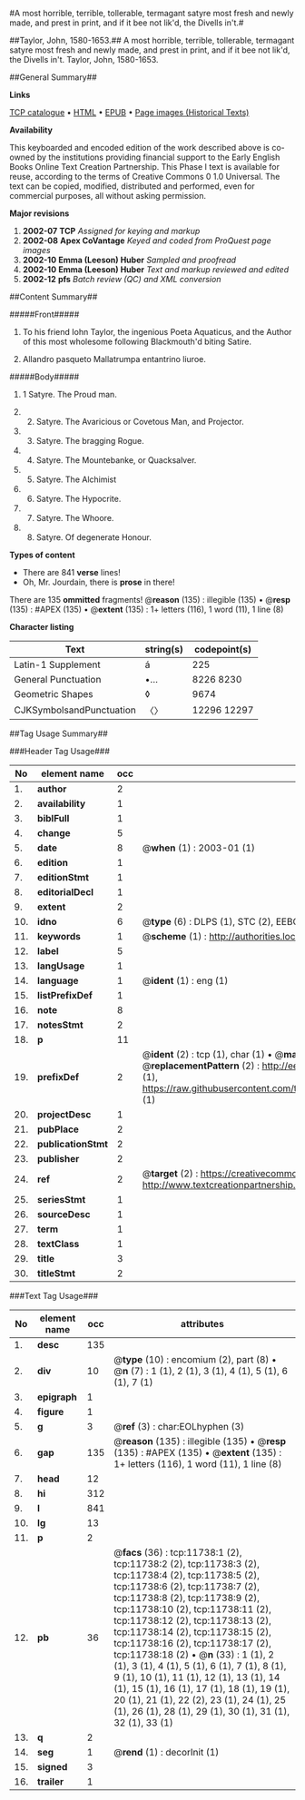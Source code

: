 #A most horrible, terrible, tollerable, termagant satyre most fresh and newly made, and prest in print, and if it bee not lik'd, the Divells in't.#

##Taylor, John, 1580-1653.##
A most horrible, terrible, tollerable, termagant satyre most fresh and newly made, and prest in print, and if it bee not lik'd, the Divells in't.
Taylor, John, 1580-1653.

##General Summary##

**Links**

[TCP catalogue](http://www.ota.ox.ac.uk/tcp/)  • 
[HTML](http://tei.it.ox.ac.uk/tcp/Texts-HTML/free/A13/A13471.html)  • 
[EPUB](http://tei.it.ox.ac.uk/tcp/Texts-EPUB/free/A13/A13471.epub) • 
[Page images (Historical Texts)](https://data.historicaltexts.jisc.ac.uk/view?pubId=eebo-99846751e&pageId=eebo-99846751e-11738-1)

**Availability**

This keyboarded and encoded edition of the
	       work described above is co-owned by the institutions
	       providing financial support to the Early English Books
	       Online Text Creation Partnership. This Phase I text is
	       available for reuse, according to the terms of Creative
	       Commons 0 1.0 Universal. The text can be copied,
	       modified, distributed and performed, even for
	       commercial purposes, all without asking permission.

**Major revisions**

1. __2002-07__ __TCP__ *Assigned for keying and markup*
1. __2002-08__ __Apex CoVantage__ *Keyed and coded from ProQuest page images*
1. __2002-10__ __Emma (Leeson) Huber__ *Sampled and proofread*
1. __2002-10__ __Emma (Leeson) Huber__ *Text and markup reviewed and edited*
1. __2002-12__ __pfs__ *Batch review (QC) and XML conversion*

##Content Summary##

#####Front#####

1. To his friend Iohn Taylor, the ingenious Poeta Aquaticus, and the Author of this most wholesome following Blackmouth'd biting Satire.

1. Allandro pasqueto Mallatrumpa entantrino liuroe.

#####Body#####

1. 1 Satyre. The Proud man.

1. 2. Satyre. The Avaricious or Covetous Man, and Projector.

1. 3. Satyre. The bragging Rogue.

1. 4. Satyre. The Mountebanke, or Quacksalver.

1. 5. Satyre. The Alchimist

1. 6. Satyre. The Hypocrite.

1. 7. Satyre. The Whoore.

1. 8. Satyre. Of degenerate Honour.

**Types of content**

  * There are 841 **verse** lines!
  * Oh, Mr. Jourdain, there is **prose** in there!

There are 135 **ommitted** fragments! 
 @__reason__ (135) : illegible (135)  •  @__resp__ (135) : #APEX (135)  •  @__extent__ (135) : 1+ letters (116), 1 word (11), 1 line (8)

**Character listing**


|Text|string(s)|codepoint(s)|
|---|---|---|
|Latin-1 Supplement|á|225|
|General Punctuation|•…|8226 8230|
|Geometric Shapes|◊|9674|
|CJKSymbolsandPunctuation|〈〉|12296 12297|

##Tag Usage Summary##

###Header Tag Usage###

|No|element name|occ|attributes|
|---|---|---|---|
|1.|__author__|2||
|2.|__availability__|1||
|3.|__biblFull__|1||
|4.|__change__|5||
|5.|__date__|8| @__when__ (1) : 2003-01 (1)|
|6.|__edition__|1||
|7.|__editionStmt__|1||
|8.|__editorialDecl__|1||
|9.|__extent__|2||
|10.|__idno__|6| @__type__ (6) : DLPS (1), STC (2), EEBO-CITATION (1), PROQUEST (1), VID (1)|
|11.|__keywords__|1| @__scheme__ (1) : http://authorities.loc.gov/ (1)|
|12.|__label__|5||
|13.|__langUsage__|1||
|14.|__language__|1| @__ident__ (1) : eng (1)|
|15.|__listPrefixDef__|1||
|16.|__note__|8||
|17.|__notesStmt__|2||
|18.|__p__|11||
|19.|__prefixDef__|2| @__ident__ (2) : tcp (1), char (1)  •  @__matchPattern__ (2) : ([0-9\-]+):([0-9IVX]+) (1), (.+) (1)  •  @__replacementPattern__ (2) : http://eebo.chadwyck.com/downloadtiff?vid=$1&page=$2 (1), https://raw.githubusercontent.com/textcreationpartnership/Texts/master/tcpchars.xml#$1 (1)|
|20.|__projectDesc__|1||
|21.|__pubPlace__|2||
|22.|__publicationStmt__|2||
|23.|__publisher__|2||
|24.|__ref__|2| @__target__ (2) : https://creativecommons.org/publicdomain/zero/1.0/ (1), http://www.textcreationpartnership.org/docs/. (1)|
|25.|__seriesStmt__|1||
|26.|__sourceDesc__|1||
|27.|__term__|1||
|28.|__textClass__|1||
|29.|__title__|3||
|30.|__titleStmt__|2||


###Text Tag Usage###

|No|element name|occ|attributes|
|---|---|---|---|
|1.|__desc__|135||
|2.|__div__|10| @__type__ (10) : encomium (2), part (8)  •  @__n__ (7) : 1 (1), 2 (1), 3 (1), 4 (1), 5 (1), 6 (1), 7 (1)|
|3.|__epigraph__|1||
|4.|__figure__|1||
|5.|__g__|3| @__ref__ (3) : char:EOLhyphen (3)|
|6.|__gap__|135| @__reason__ (135) : illegible (135)  •  @__resp__ (135) : #APEX (135)  •  @__extent__ (135) : 1+ letters (116), 1 word (11), 1 line (8)|
|7.|__head__|12||
|8.|__hi__|312||
|9.|__l__|841||
|10.|__lg__|13||
|11.|__p__|2||
|12.|__pb__|36| @__facs__ (36) : tcp:11738:1 (2), tcp:11738:2 (2), tcp:11738:3 (2), tcp:11738:4 (2), tcp:11738:5 (2), tcp:11738:6 (2), tcp:11738:7 (2), tcp:11738:8 (2), tcp:11738:9 (2), tcp:11738:10 (2), tcp:11738:11 (2), tcp:11738:12 (2), tcp:11738:13 (2), tcp:11738:14 (2), tcp:11738:15 (2), tcp:11738:16 (2), tcp:11738:17 (2), tcp:11738:18 (2)  •  @__n__ (33) : 1 (1), 2 (1), 3 (1), 4 (1), 5 (1), 6 (1), 7 (1), 8 (1), 9 (1), 10 (1), 11 (1), 12 (1), 13 (1), 14 (1), 15 (1), 16 (1), 17 (1), 18 (1), 19 (1), 20 (1), 21 (1), 22 (2), 23 (1), 24 (1), 25 (1), 26 (1), 28 (1), 29 (1), 30 (1), 31 (1), 32 (1), 33 (1)|
|13.|__q__|2||
|14.|__seg__|1| @__rend__ (1) : decorInit (1)|
|15.|__signed__|3||
|16.|__trailer__|1||
